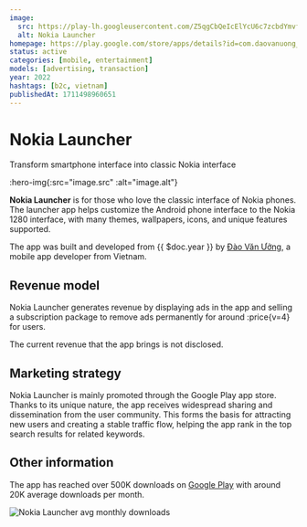 ```yaml
---
image:
  src: https://play-lh.googleusercontent.com/Z5qgCbQeIcElYcU6c7zcbdYmvfnE0TxpvMswd3ZmShUvekI45UtBQgc6MujbSHsNhXQ=w1024-h512-rw
  alt: Nokia Launcher
homepage: https://play.google.com/store/apps/details?id=com.daovanuong_fpt.nokialauncher
status: active
categories: [mobile, entertainment]
models: [advertising, transaction]
year: 2022
hashtags: [b2c, vietnam]
publishedAt: 1711498960651
---
```


# Nokia Launcher

Transform smartphone interface into classic Nokia interface

:hero-img{:src="image.src" :alt="image.alt"}

__Nokia Launcher__ is for those who love the classic interface of Nokia phones. The launcher app helps customize the Android phone interface to the Nokia 1280 interface, with many themes, wallpapers, icons, and unique features supported.

The app was built and developed from {{ $doc.year }} by [Đào Văn Ưởng](https://www.facebook.com/gau.nam.motor), a mobile app developer from Vietnam.

## Revenue model

Nokia Launcher generates revenue by displaying ads in the app and selling a subscription package to remove ads permanently for around :price{v=4} for users.

The current revenue that the app brings is not disclosed.

## Marketing strategy

Nokia Launcher is mainly promoted through the Google Play app store. Thanks to its unique nature, the app receives widespread sharing and dissemination from the user community. This forms the basis for attracting new users and creating a stable traffic flow, helping the app rank in the top search results for related keywords.

## Other information

The app has reached over 500K downloads on [Google Play](https://play-lh.googleusercontent.com/Z5qgCbQeIcElYcU6c7zcbdYmvfnE0TxpvMswd3ZmShUvekI45UtBQgc6MujbSHsNhXQ=w1024-h512-rw) with around 20K average downloads per month.

![Nokia Launcher avg monthly downloads](https://cdn.thunhap.online/product/nokialauncher+downloads.png)
